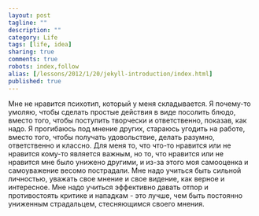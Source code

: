 ```yaml
---
layout: post
tagline: ""
description: ""
category: Life
tags: [life, idea]
sharing: true
comments: true
robots: index,follow
alias: [/lessons/2012/1/20/jekyll-introduction/index.html]
published: true
---
```


Мне не нравится психотип, который у меня складывается. Я почему-то умоляю, чтобы сделать простые действия в виде посолить блюдо, вместо того, чтобы поступить творчески и ответственно, показав, как надо. Я прогибаюсь под мнение других, стараюсь угодить на работе, вместо того, чтобы получать удовольствие, делать разумно, ответственно и классно. Для меня то, что что-то нравится или не нравится кому-то является важным, но то, что нравится или не нравится мне было унижено другими, и из-за этого моя самооценка и самоуважение весомо пострадали. Мне надо учиться быть сильной личностью, уважать свое мнение и свое видение, как верное и интересное. Мне надо учиться эффективно давать отпор и противостоять критике и нападкам - это лучше, чем быть постоянно униженным страдальцем, стесняющимся своего мнения.